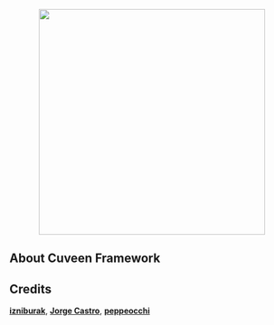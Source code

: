 <p align="center"><img src="https://res.cloudinary.com/dkglyzuot/image/upload/v1580880227/cuveen100_ukadaw.png" width="400"></p>

## About Cuveen Framework


## Credits
**[izniburak](https://github.com/izniburak)**, **[Jorge Castro](https://github.com/EFTEC)**, **[peppeocchi](https://github.com/peppeocchi)**